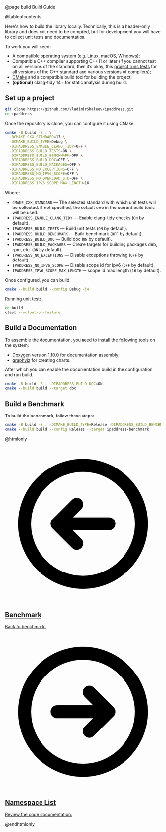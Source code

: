 @page build Build Guide

@tableofcontents

Here's how to build the library locally. Technically, this is a header-only library and does not need to be compiled, but for development you will have to collect unit tests and documentation.

To work you will need:

* A compatible operating system (e.g. Linux, macOS, Windows);
* Compatible C++ compiler supporting C++11 or later (if you cannot test on all versions of the standard, then it’s okay, this [project runs tests](https://github.com/VladimirShaleev/ipaddress/actions/workflows/tests.yml) for all versions of the C++ standard and various versions of compilers);
* [CMake](https://cmake.org/) and a compatible build tool for building the project;
* <b>(optional)</b> clang-tidy 14+ for static analysis during build.

## Set up a project

```bash
git clone https://github.com/VladimirShaleev/ipaddress.git
cd ipaddress
```

Once the repository is clone, you can configure it using CMake.

```bash
cmake -B build -S . \
  -DCMAKE_CXX_STANDARD=17 \
  -DCMAKE_BUILD_TYPE=Debug \
  -DIPADDRESS_ENABLE_CLANG_TIDY=OFF \
  -DIPADDRESS_BUILD_TESTS=ON \
  -DIPADDRESS_BUILD_BENCHMARK=OFF \
  -DIPADDRESS_BUILD_DOC=OFF \
  -DIPADDRESS_BUILD_PACKAGES=OFF \
  -DIPADDRESS_NO_EXCEPTIONS=OFF \
  -DIPADDRESS_NO_IPV6_SCOPE=OFF \
  -DIPADDRESS_NO_OVERLOAD_STD=OFF \
  -DIPADDRESS_IPV6_SCOPE_MAX_LENGTH=16
```

Where:

* `CMAKE_CXX_STANDARD` — The selected standard with which unit tests will be collected. If not specified, the default one in the current build tools will be used.
* `IPADDRESS_ENABLE_CLANG_TIDY` — Enable clang-tidy checks (`ON` by default).
* `IPADDRESS_BUILD_TESTS` — Build unit tests (`ON` by default).
* `IPADDRESS_BUILD_BENCHMARK` — Build benchmark (`OFF` by default).
* `IPADDRESS_BUILD_DOC` — Build doc (`ON` by default).
* `IPADDRESS_BUILD_PACKAGES` — Create targets for building packages deb, rpm, etc. (`ON` by default).
* `IPADDRESS_NO_EXCEPTIONS` — Disable exceptions throwing (`OFF` by default).
* `IPADDRESS_NO_IPV6_SCOPE` — Disable scope id for ipv6 (`OFF` by default).
* `IPADDRESS_IPV6_SCOPE_MAX_LENGTH` — scope id max length (`16` by default).

Once configured, you can build.

```bash
cmake --build build --config Debug -j4
```

Running unit tests.

```bash
cd build
ctest --output-on-failure
```

## Build a Documentation

To assemble the documentation, you need to install the following tools on the system:

* [Doxygen](https://www.doxygen.nl) version 1.10.0 for documentation assembly;
* [graphviz](https://graphviz.org/) for creating charts.

After which you can enable the documentation build in the configuration and run build.

```bash
cmake -B build -S . -DIPADDRESS_BUILD_DOC=ON
cmake --build build --target doc
```

## Build a Benchmark

To build the benchmark, follow these steps:

```bash
cmake -B build -S . -DCMAKE_BUILD_TYPE=Release -DIPADDRESS_BUILD_BENCHMARK=ON
cmake --build build --config Release --target ipaddress-benchmark
```

@htmlonly

<div class="cards">

<div class="card">
  <a href="benchmark.html">
  <div class="card_container">
    <svg viewBox="0 0 24 24" fill="none" xmlns="http://www.w3.org/2000/svg"><g id="SVGRepo_bgCarrier" stroke-width="0"></g><g id="SVGRepo_tracerCarrier" stroke-linecap="round" stroke-linejoin="round"></g><g id="SVGRepo_iconCarrier"> <g id="Arrow / Arrow_Circle_Left"> <path id="Vector" d="M11 9L8 12M8 12L11 15M8 12H16M21 12C21 7.02944 16.9706 3 12 3C7.02944 3 3 7.02944 3 12C3 16.9706 7.02944 21 12 21C16.9706 21 21 16.9706 21 12Z" stroke="#000000" stroke-width="2" stroke-linecap="round" stroke-linejoin="round"></path> </g> </g></svg>
    <h2>Benchmark</h2>
    <p>Back to benchmark.</p>
  </div>
  </a>
</div>

<div class="card">
  <a href="namespaces.html">
  <div class="card_container">
    <svg viewBox="0 0 24 24" fill="none" xmlns="http://www.w3.org/2000/svg"><g id="SVGRepo_bgCarrier" stroke-width="0"></g><g id="SVGRepo_tracerCarrier" stroke-linecap="round" stroke-linejoin="round"></g><g id="SVGRepo_iconCarrier"> <g id="Arrow / Arrow_Circle_Right"> <path id="Vector" d="M13 15L16 12M16 12L13 9M16 12H8M21 12C21 7.02944 16.9706 3 12 3C7.02944 3 3 7.02944 3 12C3 16.9706 7.02944 21 12 21C16.9706 21 21 16.9706 21 12Z" stroke="#000000" stroke-width="2" stroke-linecap="round" stroke-linejoin="round"></path> </g> </g></svg>
    <h2>Namespace List</h2>
    <p>Review the code documentation.</p>
  </div>
  </a>
</div>

</div>

@endhtmlonly
